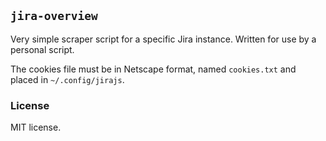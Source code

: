 ## `jira-overview`

Very simple scraper script for a specific Jira instance. Written for use by a personal script.

The cookies file must be in Netscape format, named `cookies.txt` and placed in `~/.config/jirajs`.

### License

MIT license.
